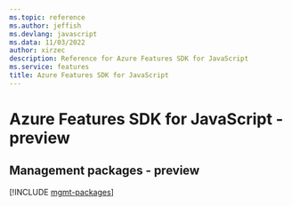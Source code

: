 ```yaml
---
ms.topic: reference
ms.author: jeffish
ms.devlang: javascript
ms.data: 11/03/2022
author: xirzec
description: Reference for Azure Features SDK for JavaScript
ms.service: features
title: Azure Features SDK for JavaScript
---
```

# Azure Features SDK for JavaScript - preview

## Management packages - preview
[!INCLUDE [mgmt-packages](features-mgmt-index.md)]